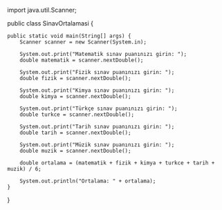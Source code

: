 import java.util.Scanner;

public class SinavOrtalamasi {

    public static void main(String[] args) {
        Scanner scanner = new Scanner(System.in);

        System.out.print("Matematik sınav puanınızı girin: ");
        double matematik = scanner.nextDouble();

        System.out.print("Fizik sınav puanınızı girin: ");
        double fizik = scanner.nextDouble();

        System.out.print("Kimya sınav puanınızı girin: ");
        double kimya = scanner.nextDouble();

        System.out.print("Türkçe sınav puanınızı girin: ");
        double turkce = scanner.nextDouble();

        System.out.print("Tarih sınav puanınızı girin: ");
        double tarih = scanner.nextDouble();

        System.out.print("Müzik sınav puanınızı girin: ");
        double muzik = scanner.nextDouble();

        double ortalama = (matematik + fizik + kimya + turkce + tarih + muzik) / 6;

        System.out.println("Ortalama: " + ortalama);
    }
}
